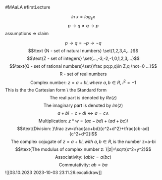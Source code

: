 #MAaLA #firstLecture 

$$ln\ x = log_ex$$
$$p \rightarrow q \not= q \rightarrow p$$
assumptions => claim

$$p \rightarrow q = \neg p \rightarrow \neg q$$
$$\text {N - set of natural numbers} \set{1,2,3,4,...}$$
$$\text{Z - set of integers} \set{...,-3,-2,-1,0,1,2,3,...}$$
$$\text{Q - set of rational numbers}\set{\frac pq:p,q\in Z,q \not=0 ...}$$
$$\text{R - set of real numbers}$$
$$\text{Complex number: }z=a+bi, where\ a,b\in R,\ i^2=-1$$
This is the the Cartesian form \ the Standard form
$$\text{The real part is denoted by }Re(z)$$
$$\text{The imaginary part is denoted by }Im(z)$$
$$a+bi=c+di\leftrightarrow a=c\wedge$$
$$\text{Multiplication: } z*w=(ac-bd)+(ad+bc)i$$
$$\text{Division: }\frac zw=\frac{ac+bd}{c^2+d^2}+\frac{cb-ad}{c^2+d^2}i$$
$$\text{The complex cojugate of }z=a+bi,with\ a,b\in{R},\text{is the number z=a-bi}$$
$$\text{The modulus of complex number z: }|z|=\sqrt{x^2+y^2}$$
$$\text{Associativity: }(ab)c=a(bc)$$
$$\text{Commutativity: }ab=ba$$
![[03.10.2023 2023-10-03 23.11.26.excalidraw]]